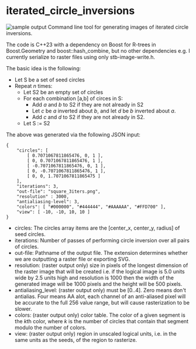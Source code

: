 # iterated_circle_inversions
![sample output](http://jwezorek.com/wp-content/uploads/2024/08/square_new.png)
Command line tool for generating images of iterated circle inversions. 

The code is C++23 with a dependency on Boost for R-trees in Boost.Geometry and boost::hash_combine, but no other dependencies e.g. I currently serialize to raster files using only stb-image-write.h.

The basic idea is the following:

* Let S be a set of seed circles
* Repeat *n* times:
  * Let S2 be an empty set of circles
  * For each combination [a,b] of circes in S:
    * Add *a* and *b* to S2 if they are not already in S2
    * Let *c* be *a* inverted about *b*, and let *d* be *b* inverted about *a*.
    * Add *c* and *d* to S2 if they are not already in S2.
  * Let S := S2

The above was generated via the following JSON input:

    {
        "circles": [
            [ 0.7071067811865476, 0, 1 ],
            [ 0, 0.7071067811865476, 1 ],
            [ -0.7071067811865476, 0, 1 ],
            [ 0, -0.7071067811865476, 1 ],
            [ 0, 0, 1.7071067811865475 ]
        ],
        "iterations": 3,
        "out-file": "square_3iters.png",
        "resolution" : 3000,
        "antialiasing-level": 3,
        "colors": [ "#000000", "#444444", "#AAAAAA", "#FFD700" ],
        "view": [ -10, -10, 10, 10 ]
    }
 
* circles: The circles array items are the [center_x, center_y, radius] of seed circles.
* iterations: Number of passes of performing circle inversion over all pairs of circles.
* out-file: Pathname of the output file. The extension determines whether we are outputting a raster file or exporting SVG.
* resolution: (raster output only) size in pixels of the longest dimension of the raster image that will be created i.e. if the logical image is 5.0 units wide by 2.5 units high and resolution is 1000 then the width of the generated image will be 1000 pixels and the height will be 500 pixels.
* antialiasing_level: (raster output only) must be [0..4]. Zero means don't antialias. Four means AA alot, each channel of an anti-aliased pixel will be accurate to the full 256 value range, but will cause rasterization to be slower.
* colors: (raster output only) color table. The color of a given segment is the *k*th color, where *k* is the number of circles that contain that segment modulo the number of colors.
* view:  (raster output only) region in unscaled logical units, i.e. in the same units as the seeds, of the region to rasterize.
